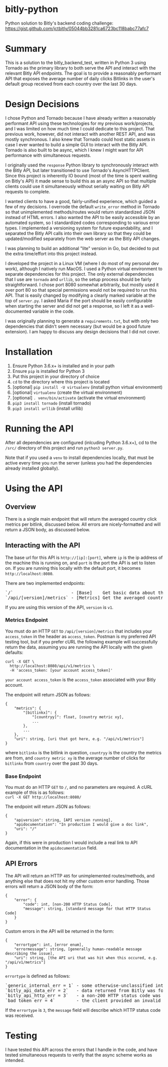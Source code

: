 # bitly-python
Python solution to Bitly's backend coding challenge:
https://gist.github.com/jctbitly/05044bb3281ca6723bc118babc77afc7

# Summary
This is a solution to the bitly_backend_test, written in Python 3 using
Tornado as the primary library to both serve the API and interact with
the relevant Bitly API endpoints. The goal is to provide a reasonably
performant API that exposes the average number of daily clicks Bitlinks
in the user's default group received from each country over the last 30 days.

# Design Decisions
I chose Python and Tornado because I have already written a reasonably
performant API using these technologies for my previous work/projects,
and I was limited on how much time I could dedicate to this project. That
previous work, however, did not interact with another REST API, and was
mostly synchronous. I also knew that Tornado could host static assets in case
I ever wanted to build a simple GUI to interact with the Bitly API. Tornado
is also built to be async, which I knew I might want for API performance with
simultaneous requests.

I originally used the `response` Python library to synchronously interact
with the Bitly API, but later transitioned to use Tornado's AsyncHTTPClient.
Since this project is inherently IO bound (most of the time is spent
waiting on Bitly's API) it made sense to build this as an async API so
that multiple clients could use it simultaneously without serially
waiting on Bitly API requests to complete.

I wanted clients to have a good, fairly-unified experience, which guided
a few of my decisions. I overrode the default `write_error` method in Tornado
so that unimplemented methods/routes would return standardized JSON instead
of HTML errors. I also wanted the API to be easily accessible by an
automated system, so I standardized codes corresponding to various error
types. I implemented a versioning system for future expandability, and
I separated the Bitly API calls into their own library so that they could
be updated/modified separately from the web server as the Bitly API changes.

I was planning to build an additional "lite" version in Go, but decided to
put the extra time/effort into this project instead.

I developed the project in a Linux VM (where I do most of my personal dev
work), although I natively run MacOS. I used a Python virtual environment
to separate dependencies for this project. The only external dependencies
that I use are `tornado` and `urllib`, so the setup process should be
fairly straightforward. I chose port 8080 somewhat arbitrarily, but mostly
used it over port 80 so that special permissions would not be required to
run this API. That is easily changed by modifying a clearly marked variable
at the top of `server.py`. I asked Maria if the port should be easily
configurable when starting the server and did not get a response, so I left
it as a well-documented variable in the code.

I was originally planning to generate a `requirements.txt`, but with only two
dependencies that didn't seem necessary (but would be a good future extension).
I am happy to discuss any design decisions that I did not cover.

# Installation
1. Ensure Python 3.6.x+ is installed and in your path
1. Ensure `pip` is installed for Python 3
1. Put this project in your directory of choice
1. `cd` to the directory where this project is located
1. [optional] `pip install -U virtualenv` (install python virtual environment)
1. [optional] `virtualenv` (create the virtual environment)
1. [optional] `. venv/bin/activate` (activate the virtual environment)
1. `pip3 install tornado` (install tornado)
1. `pip3 install urllib` (install urllib)

# Running the API
After all dependencies are configured (inlcuding Python 3.6.x+), cd to the
`/src/` directory of this project and run `python3 server.py`.

Note that if you used a `venv` to install dependencies locally, that must be
active every time you run the server (unless you had the dependencies already
installed globally).

# Using the API
## Overview
There is a single main endpoint that will return the averaged country click
metrics per bitlink, discussed below. All errors are nicely-formatted and will
return a JSON body, as discussed below.

## Interacting with the API
The base url for this API is `http://[ip]:[port]`, where `ip` is the ip address
of the machine this is running on, and `port` is the port the API is set to
listen on. If you are running this locally with the default port, it becomes
`http://localhost:8080`.

There are two implemented endpoints:</br>
<pre>
`/`                      - [Base]    Get basic data about the API
`/api/[version]/metrics` - [Metrics] Get the averaged country click metrics
</pre>

If you are using this version of the API, `version` is `v1`.

### Metrics Endpoint
You must do an HTTP `GET` to `/api/[version]/metrics` that includes your
`access_token` in the header as `access_token`. Postman is my preferred
API testing tool, but if you prefer cURL the following example will
successfully return the data, assuming you are running the API locally
with the given defaults:
```
curl -X GET \
  http://localhost:8080/api/v1/metrics \
  -H 'access_token: [your account access_token]'
```
`your account access_token` is the `access_token` associated with your Bitly
account.

The endpoint will return JSON as follows:
```
{
    "metrics": {
        "[bitlinkx]": {
            "[countryy]": float, [country metric xy],
            ...
        },
        ...
    },
    "uri": string, [uri that got here, e.g. "/api/v1/metrics"]
}
```
where `bitlinkx` is the bitlink in question, `countryy` is the country the metrics
are from, and `country metric xy` is the average number of clicks for `bitlinkx`
from `country` over the past 30 days.

### Base Endpoint
You must do an HTTP `GET` to `/`, and no parameters are required. A cURL example
of this is as follows:</br>
`curl -X GET http://localhost:8080/`

The endpoint will return JSON as follows:
```
{
    "apiversion": string, [API version running],
    "apidocumentation": "In production I would give a doc link",
    "uri": "/"
}
```
Again, if this were in production I would include a real link to API documentation
in the `apidocumentation` field.

## API Errors
The API will return an HTTP `405` for unimplemented routes/methods, and anything
else that does not hit my other custom error handling. Those errors will return
a JSON body of the form:
```
{
    "error": {
        "code": int, [non-200 HTTP Status Code],
        "message": string, [standard message for that HTTP Status Code]
    }
}
```

Custom errors in the API will be returned in the form:
```
{
    "errortype": int, [error enum],
    "errormessage": string, [generally human-readable message describing the issue],
    "uri": string, [the API uri that was hit when this occured, e.g. "/api/v1/metrics"]
}
```
`errortype` is defined as follows:
<pre>
`generic_internal_err = 1` - some otherwise-unclassified internal error occured
`bitly_api_data_err = 2`   - data returned from Bitly was formatted incorrectly
`bitly_api_http_err = 3`   - a non-200 HTTP status code was sent from the Bitly API
`bad_token_err = 4`        - the client provided an invalid access_token with their request
</pre>

If the `errortype` is `3`, the `message` field will describe which HTTP status code was received.

# Testing
I have tested this API across the errors that I handle in the code, and have
tested simultaneous requests to verify that the async scheme works as
intended.
